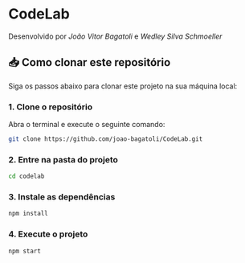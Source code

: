 # CodeLab
Desenvolvido por *João Vitor Bagatoli* e *Wedley Silva Schmoeller*

## 📥 Como clonar este repositório

Siga os passos abaixo para clonar este projeto na sua máquina local:

### 1. Clone o repositório

Abra o terminal e execute o seguinte comando:

```bash
git clone https://github.com/joao-bagatoli/CodeLab.git
```

### 2. Entre na pasta do projeto

```bash
cd codelab
```

### 3. Instale as dependências

```bash
npm install
```

### 4. Execute o projeto

```bash
npm start
```

